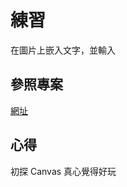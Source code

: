 # 練習
在圖片上嵌入文字，並輸入

## 參照專案
[網址](https://github.com/imsinging/troll/tree/master)

## 心得
初探 Canvas 真心覺得好玩